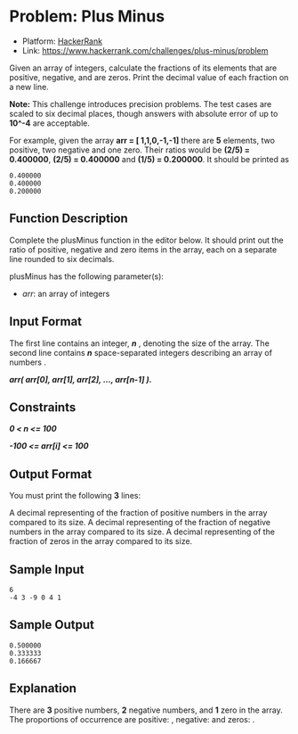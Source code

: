 # Problem: Plus Minus

- Platform: [HackerRank](https://www.hackerrank.com/)
- Link: https://www.hackerrank.com/challenges/plus-minus/problem

Given an array of integers, calculate the fractions of its elements that are positive, negative, and are zeros. Print the decimal value of each fraction on a new line.

**Note:** This challenge introduces precision problems. The test cases are scaled to six decimal places, though answers with absolute error of up to **10^-4** are acceptable.

For example, given the array **arr = [ 1,1,0,-1,-1]** there are **5** elements, two positive, two negative and one zero. Their ratios would be **(2/5) = 0.400000**, **(2/5) = 0.400000** and **(1/5) = 0.200000**. It should be printed as

```
0.400000
0.400000
0.200000
```

## Function Description

Complete the plusMinus function in the editor below. It should print out the ratio of positive, negative and zero items in the array, each on a separate line rounded to six decimals.

plusMinus has the following parameter(s):

- *arr*: an array of integers

## Input Format

The first line contains an integer, ***n*** , denoting the size of the array.
The second line contains ***n*** space-separated integers describing an array of numbers .

***arr( arr[0], arr[1], arr[2], ..., arr[n-1] ).***

## Constraints

***0 < n <= 100***

***-100 <= arr[i] <= 100***

## Output Format

You must print the following **3** lines:

A decimal representing of the fraction of positive numbers in the array compared to its size.
A decimal representing of the fraction of negative numbers in the array compared to its size.
A decimal representing of the fraction of zeros in the array compared to its size.

## Sample Input
```
6
-4 3 -9 0 4 1         
```

## Sample Output
```
0.500000
0.333333
0.166667
```

## Explanation

There are **3** positive numbers, **2** negative numbers, and **1** zero in the array.
The proportions of occurrence are positive: , negative:  and zeros: .
